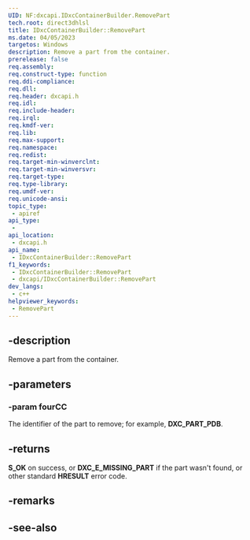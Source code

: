 ```yaml
---
UID: NF:dxcapi.IDxcContainerBuilder.RemovePart
tech.root: direct3dhlsl
title: IDxcContainerBuilder::RemovePart
ms.date: 04/05/2023
targetos: Windows
description: Remove a part from the container.
prerelease: false
req.assembly: 
req.construct-type: function
req.ddi-compliance: 
req.dll: 
req.header: dxcapi.h
req.idl: 
req.include-header: 
req.irql: 
req.kmdf-ver: 
req.lib: 
req.max-support: 
req.namespace: 
req.redist: 
req.target-min-winverclnt: 
req.target-min-winversvr: 
req.target-type: 
req.type-library: 
req.umdf-ver: 
req.unicode-ansi: 
topic_type:
 - apiref
api_type:
 - 
api_location:
 - dxcapi.h
api_name:
 - IDxcContainerBuilder::RemovePart
f1_keywords:
 - IDxcContainerBuilder::RemovePart
 - dxcapi/IDxcContainerBuilder::RemovePart
dev_langs:
 - c++
helpviewer_keywords:
 - RemovePart
---
```


## -description

Remove a part from the container.

## -parameters

### -param fourCC

The identifier of the part to remove; for example, **DXC_PART_PDB**.

## -returns

**S_OK** on success, or **DXC_E_MISSING_PART** if the part wasn't found, or other standard **HRESULT** error code.

## -remarks

## -see-also
